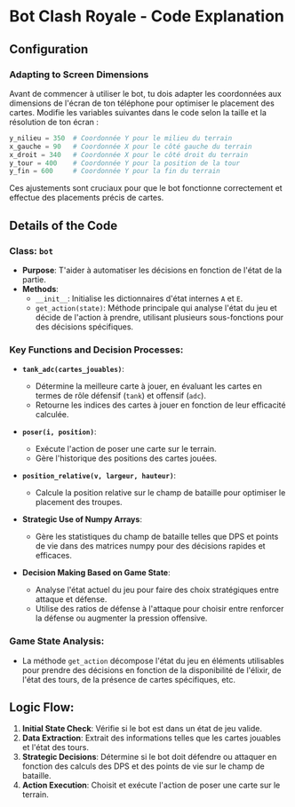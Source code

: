 # Bot Clash Royale - Code Explanation

## Configuration
### Adapting to Screen Dimensions
Avant de commencer à utiliser le bot, tu dois adapter les coordonnées aux dimensions de l'écran de ton téléphone pour optimiser le placement des cartes. Modifie les variables suivantes dans le code selon la taille et la résolution de ton écran :

```python
y_nilieu = 350  # Coordonnée Y pour le milieu du terrain
x_gauche = 90   # Coordonnée X pour le côté gauche du terrain
x_droit = 340   # Coordonnée X pour le côté droit du terrain
y_tour = 400    # Coordonnée Y pour la position de la tour
y_fin = 600     # Coordonnée Y pour la fin du terrain
```

Ces ajustements sont cruciaux pour que le bot fonctionne correctement et effectue des placements précis de cartes.

## Details of the Code

### Class: `bot`
- **Purpose**: T'aider à automatiser les décisions en fonction de l'état de la partie.
- **Methods**:
  - `__init__`: Initialise les dictionnaires d'état internes `A` et `E`.
  - `get_action(state)`: Méthode principale qui analyse l'état du jeu et décide de l'action à prendre, utilisant plusieurs sous-fonctions pour des décisions spécifiques.

### Key Functions and Decision Processes:

- **`tank_adc(cartes_jouables)`**:
  - Détermine la meilleure carte à jouer, en évaluant les cartes en termes de rôle défensif (`tank`) et offensif (`adc`).
  - Retourne les indices des cartes à jouer en fonction de leur efficacité calculée.

- **`poser(i, position)`**:
  - Exécute l'action de poser une carte sur le terrain.
  - Gère l'historique des positions des cartes jouées.

- **`position_relative(v, largeur, hauteur)`**:
  - Calcule la position relative sur le champ de bataille pour optimiser le placement des troupes.

- **Strategic Use of Numpy Arrays**:
  - Gère les statistiques du champ de bataille telles que DPS et points de vie dans des matrices numpy pour des décisions rapides et efficaces.

- **Decision Making Based on Game State**:
  - Analyse l'état actuel du jeu pour faire des choix stratégiques entre attaque et défense.
  - Utilise des ratios de défense à l'attaque pour choisir entre renforcer la défense ou augmenter la pression offensive.

### Game State Analysis:
- La méthode `get_action` décompose l'état du jeu en éléments utilisables pour prendre des décisions en fonction de la disponibilité de l'élixir, de l'état des tours, de la présence de cartes spécifiques, etc.

## Logic Flow:
1. **Initial State Check**: Vérifie si le bot est dans un état de jeu valide.
2. **Data Extraction**: Extrait des informations telles que les cartes jouables et l'état des tours.
3. **Strategic Decisions**: Détermine si le bot doit défendre ou attaquer en fonction des calculs des DPS et des points de vie sur le champ de bataille.
4. **Action Execution**: Choisit et exécute l'action de poser une carte sur le terrain.
